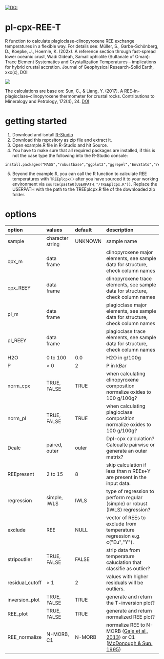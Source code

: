 [![DOI](https://zenodo.org/badge/427775377.svg)](https://zenodo.org/badge/latestdoi/427775377)
# pl-cpx-REE-T
R function to calculate plagioclase-clinopyroxene REE exchange temperatures in a flexible way.
For details see: Müller, S., Garbe-Schönberg, D., Koepke, J., Hoernle, K. (202x). A reference section through fast-spread lower oceanic crust, Wadi Gideah, Samail ophiolite (Sultanate of Oman): Trace Element Systematics and Crystallization Temperatures – implications for hybrid crustal accretion. Journal of Geophysical Research-Solid Earth, xxx(x), DOI

![](https://raw.githubusercontent.com/thewoodsofcoding/pl-cpx-REE-T/main/img/inversion.jpg)

The calculations are base on: Sun, C., & Liang, Y. (2017). A REE-in-plagioclase–clinopyroxene thermometer for crustal rocks. Contributions to Mineralogy and Petrology, 172(4), 24. [DOI](http://doi.org/10.1007/s00410-016-1326-9)

# getting started
1. Download and isntall [R-Studio](https://www.rstudio.com/products/rstudio/download/)
2. Download this repository as zip file and extract it.
3. Open example.R file in R-Studio and hit Source.
4. You have to make sure that all required packages are installed, if this is not the case type the following into the R-Studio console:
```
install.packages("MASS","robustbase","ggplot2","ggrepel","EnvStats","reshape2","ggpubr")
```
5. Beyond the example.R, you can call the R function to calculate REE temperatures with `TREEplcpx()` after you have sourced it to your working environment via `source(paste0(USERPATH,"/TREEplcpx.R"))`. Replace the USERPATH with the path to the TREEplcpx.R file of the downloaded zip folder.

# options
| option          | values           |default    | description                                                                  
|:----------------|:-----------------|:----------|:-----------------------------------------------------------------------------|
| sample          | character string | UNKNOWN   | sample name                                                                  
| cpx_m           | data frame       |           | clinopyroxene major elements, see sample data for structure, check column names
| cpx_REEY        | data frame       |           | clinopyroxene trace elements, see sample data for structure, check column names
| pl_m            | data frame       |           | plagioclase major elements, see sample data for structure, check column names
| pl_REEY         | data frame       |           | plagioclase trace elements, see sample data for structure, check column names
| H2O             | 0 to 100         | 0.0       | H2O in g/100g
| P               | > 0              | 2         | P in kBar
| norm_cpx        | TRUE, FALSE      | TRUE      | when calculating clinopyroxene composition normalize oxides to 100 g/100g?
| norm_pl         | TRUE, FALSE      | TRUE      | when calculating plagioclase composition normalize oxides to 100 g/100g?
| Dcalc           | paired, outer    | outer     | Dpl-cpx calculation? Calcualte pairwise or generate an outer matrix?
| REEpresent      | 2 to 15          | 8         | skip calculation if less than n REEs+Y are present in the input data.
| regression      | simple, IWLS     | IWLS      | type of regression to perform regular (simple) or robust (IWLS) regression?
| exclude         | REE              | NULL      | vector of REEs to exclude from temperature regression e.g. c("Eu","Y").
| stripoutlier    | TRUE, FALSE      | FALSE     | strip data from temperature caluclation that classifie as outlier?
| residual_cutoff | > 1              | 2         | values with higher residuals will be outliers.
| inversion_plot  | TRUE, FALSE      | TRUE      | generate and return the T-inversion plot?
| REE_plot        | TRUE, FALSE      | TRUE      | generate and return normalized REE plot?
| REE_normalize   | N-MORB, C1       | N-MORB    | normalize REE to N-MORB ([Gale et al., 2013](http://doi.org/10.1029/2012GC004334)) or C1 ([McDonough & Sun, 1995](http://doi.org/10.1016/0009-2541(94)00140-4))
